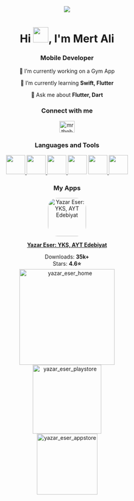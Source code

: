 <p align="center">
  <img src="https://user-images.githubusercontent.com/72457200/205451186-4f6d193d-b687-43cf-9586-d388cb932bb5.gif" />
</p>

<h1 align="center">Hi <img src="https://github.com/mrthnby/mrthnby/assets/72457200/7b632147-6cdc-478d-ac09-9622a9cb73a0" width="40">, I'm Mert Ali</h1>
<h3 align="center">Mobile Developer</h3>

<p align="center">
  🔭 I’m currently working on a Gym App
</p>

<p align="center">
  🌱 I’m currently learning <strong>Swift, Flutter</strong>
</p>

<p align="center">
  💬 Ask me about <strong>Flutter, Dart</strong>
</p>

<h3 align="center">Connect with me</h3>
<p align="center">
  <a href="https://twitter.com/mrthnby" target="_blank" rel="noopener noreferrer" ><img src="https://raw.githubusercontent.com/rahuldkjain/github-profile-readme-generator/master/src/images/icons/Social/twitter.svg" alt="mrthnby" height="30" width="40" /></a>
</p>

<h3 align="center">Languages and Tools</h3>
<p align="center">
  <a href="https://flutter.dev" target="_blank" rel="noreferrer">
<img src="https://img.icons8.com/color/480/000000/flutter.png" width=50>
  </a>

  <a href="https://dart.dev" target="_blank" rel="noreferrer">
<img src="https://img.icons8.com/color/480/000000/dart.png" width=50>
  </a>

  <a href="https://www.swift.org/" target="_blank" rel="noreferrer">
    <img src="https://img.icons8.com/color/480/000000/swift.png" width=50>
  </a>
  <a href="https://developer.apple.com/xcode/swiftui/" target="_blank" rel="noreferrer"><img src="https://img.icons8.com/color/480/000000/swiftui.png" width=50></a>

  <a href="https://firebase.google.com/" target="_blank" rel="noreferrer">
    <img src="https://img.icons8.com/color/480/000000/firebase.png" width=50>
  </a>

  <a href="https://git-scm.com/" target="_blank" rel="noreferrer">
   <img src="https://img.icons8.com/color/480/000000/git.png" width=50>
  </a>

</p>

<h3 align="center">My Apps</h3>

<div align="center">
  <a href="#" target="_blank" rel="noreferrer">
    <img src="https://user-images.githubusercontent.com/72457200/218078410-f97307f5-d351-4937-9135-6d6dab4f6da6.png" alt="Yazar Eser: YKS, AYT Edebiyat" width="100" height="100" style="border-radius: 25px;">
  </a>
</div>

<p align="center">
  <a href="#" target="_blank" rel="noreferrer"><strong>Yazar Eser: YKS, AYT Edebiyat</strong></a>
</p>

<div align="center">
  Downloads: <strong>35k+</strong>
  <br>
Stars: <strong>4.6⭐</strong>
</div>

<div align="center">
  <a href="#" target="_blank" rel="noreferrer">
    <img width="250" alt="yazar_eser_home" src="https://github.com/mrthnby/mrthnby/assets/72457200/c78e989e-fcd6-4b0f-a156-39be6a3ead87">
  </a>
</div>

<div align="center">
  <a href="https://play.google.com/store/apps/details?id=com.yazareser.yks_yazar_eser" target="_blank" rel="noreferrer">
    <img width="180" alt="yazar_eser_playstore" src="https://github.com/mrthnby/mrthnby/assets/72457200/0ce8b635-bae5-425c-ab3e-c62e08ae2852">
  </a>
</div>

<div align="center">
  <a href="https://apps.apple.com/tr/app/yazar-eser-yks-ayt-edebiyat/id6479536386?l" target="_blank" rel="noreferrer">
    <img width="159" alt="yazar_eser_appstore" src="https://github.com/mrthnby/mrthnby/assets/72457200/1a48e530-2afb-405e-916f-4edd60c289aa">
  </a>
</div>

<!---

<h3 align="center">My Stats</h3>

<p align="center">
  <img src="http://github-readme-streak-stats.herokuapp.com?user=mrthnby&theme=onedark&hide_border=true&border_radius=4.7" alt="GitHub Streak"/>
</p>

<p align="center">
  <img src="https://github-readme-stats.vercel.app/api?username=mrthnby&show_icons=true&locale=en&theme=onedark&hide_border=true&border_radius=4.7" alt="Stats"/>
</p>

-->
